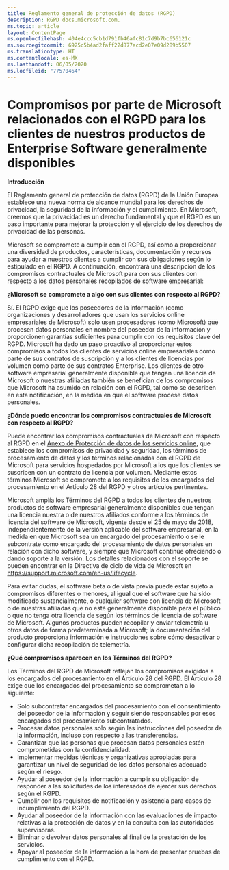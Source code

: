 ```yaml
---
title: Reglamento general de protección de datos (RGPD)
description: RGPD docs.microsoft.com.
ms.topic: article
layout: ContentPage
ms.openlocfilehash: 404e4ccc5cb1d791fb46afc81c7d9b7bc656121c
ms.sourcegitcommit: 6925c5b4ad2faff22d877acd2e07e09d289b5507
ms.translationtype: HT
ms.contentlocale: es-MX
ms.lasthandoff: 06/05/2020
ms.locfileid: "77570464"
---
```

# <a name="microsofts-gdpr-commitments-to-customers-of-our-generally-available-enterprise-software-products"></a>Compromisos por parte de Microsoft relacionados con el RGPD para los clientes de nuestros productos de Enterprise Software generalmente disponibles

**Introducción**

El Reglamento general de protección de datos (RGPD) de la Unión Europea establece una nueva norma de alcance mundial para los derechos de privacidad, la seguridad de la información y el cumplimiento. En Microsoft, creemos que la privacidad es un derecho fundamental y que el RGPD es un paso importante para mejorar la protección y el ejercicio de los derechos de privacidad de las personas.     

Microsoft se compromete a cumplir con el RGPD, así como a proporcionar una diversidad de productos, características, documentación y recursos para ayudar a nuestros clientes a cumplir con sus obligaciones según lo estipulado en el RGPD. A continuación, encontrará una descripción de los compromisos contractuales de Microsoft para con sus clientes con respecto a los datos personales recopilados de software empresarial:

**¿Microsoft se compromete a algo con sus clientes con respecto al RGPD?**

Sí. El RGPD exige que los poseedores de la información (como organizaciones y desarrolladores que usan los servicios online empresariales de Microsoft) solo usen procesadores (como Microsoft) que procesen datos personales en nombre del poseedor de la información y proporcionen garantías suficientes para cumplir con los requisitos clave del RGPD. Microsoft ha dado un paso proactivo al proporcionar estos compromisos a todos los clientes de servicios online empresariales como parte de sus contratos de suscripción y a los clientes de licencias por volumen como parte de sus contratos Enterprise. Los clientes de otro software empresarial generalmente disponible que tengan una licencia de Microsoft o nuestras afiliadas también se benefician de los compromisos que Microsoft ha asumido en relación con el RGPD, tal como se describen en esta notificación, en la medida en que el software procese datos personales.

**¿Dónde puedo encontrar los compromisos contractuales de Microsoft con respecto al RGPD?**

Puede encontrar los compromisos contractuales de Microsoft con respecto al RGPD en el [Anexo de Protección de datos de los servicios online](https://www.microsoftvolumelicensing.com/DocumentSearch.aspx?Mode=2&Keyword=DPA), que establece los compromisos de privacidad y seguridad, los términos de procesamiento de datos y los términos relacionados con el RGPD de Microsoft para servicios hospedados por Microsoft a los que los clientes se suscriben con un contrato de licencia por volumen. Mediante estos términos Microsoft se compromete a los requisitos de los encargados del procesamiento en el Artículo 28 del RGPD y otros artículos pertinentes. 

Microsoft amplía los Términos del RGPD a todos los clientes de nuestros productos de software empresarial generalmente disponibles que tengan una licencia nuestra o de nuestros afiliados conforme a los términos de licencia del software de Microsoft, vigente desde el 25 de mayo de 2018, independientemente de la versión aplicable del software empresarial, en la medida en que Microsoft sea un encargado del procesamiento o se le subcontrate como encargado del procesamiento de datos personales en relación con dicho software, y siempre que Microsoft continúe ofreciendo o dando soporte a la versión. Los detalles relacionados con el soporte se pueden encontrar en la Directiva de ciclo de vida de Microsoft en https://support.microsoft.com/en-us/lifecycle.

Para evitar dudas, el software beta o de vista previa puede estar sujeto a compromisos diferentes o menores, al igual que el software que ha sido modificado sustancialmente, o cualquier software con licencia de Microsoft o de nuestras afiliadas que no esté generalmente disponible para el público o que no tenga otra licencia de según los términos de licencia de software de Microsoft. Algunos productos pueden recopilar y enviar telemetría u otros datos de forma predeterminada a Microsoft; la documentación del producto proporciona información e instrucciones sobre cómo desactivar o configurar dicha recopilación de telemetría.

**¿Qué compromisos aparecen en los Términos del RGPD?**

Los Términos del RGPD de Microsoft reflejan los compromisos exigidos a los encargados del procesamiento en el Artículo 28 del RGPD.  El Artículo 28 exige que los encargados del procesamiento se comprometan a lo siguiente:

-   Solo subcontratar encargados del procesamiento con el consentimiento del poseedor de la información y seguir siendo responsables por esos encargados del procesamiento subcontratados.
-   Procesar datos personales solo según las instrucciones del poseedor de la información, incluso con respecto a las transferencias.
-   Garantizar que las personas que procesan datos personales estén comprometidas con la confidencialidad.
-   Implementar medidas técnicas y organizativas apropiadas para garantizar un nivel de seguridad de los datos personales adecuado según el riesgo.
-   Ayudar al poseedor de la información a cumplir su obligación de responder a las solicitudes de los interesados de ejercer sus derechos según el RGPD.
-   Cumplir con los requisitos de notificación y asistencia para casos de incumplimiento del RGPD.
-   Ayudar al poseedor de la información con las evaluaciones de impacto relativas a la protección de datos y en la consulta con las autoridades supervisoras. 
-   Eliminar o devolver datos personales al final de la prestación de los servicios.
-   Apoyar al poseedor de la información a la hora de presentar pruebas de cumplimiento con el RGPD.
